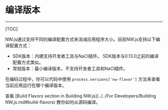 # 编译版本
---

[TOC]

NW.js通过支持不同的编译配置方式来消减应用程序大小。目前NW.js支持以下编译配置方式：

* SDK版本：内建支持开发者工具与NaCl插件。 SDK版本与0.13.0之前的编译配置方式类似。
* 常规版本：最小编译版本，不支持开发者工具和NaCl插件。

在编码过程中，你可以代码中使用 `process.versions['nw-flavor']` 方法来查看当前应用运行在哪个编译版本。

查看 [Build Flavors section in Building NW.js](../../For Developers/Building NW.js.md#build-flavors) 教你如何从源码编译。
